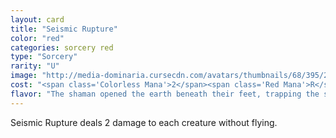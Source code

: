 ```yaml
---
layout: card
title: "Seismic Rupture"
color: "red"
categories: sorcery red
type: "Sorcery"
rarity: "U"
image: "http://media-dominaria.cursecdn.com/avatars/thumbnails/68/395/200/283/635618473234929474.png"
cost: "<span class='Colorless Mana'>2</span><span class='Red Mana'>R</span>"
flavor: "The shaman opened the earth beneath their feet, trapping the survivors within the crevices of Ayagor for Atarka to devour them at her leisure."
---
```


Seismic Rupture deals 2 damage to each creature without flying.
